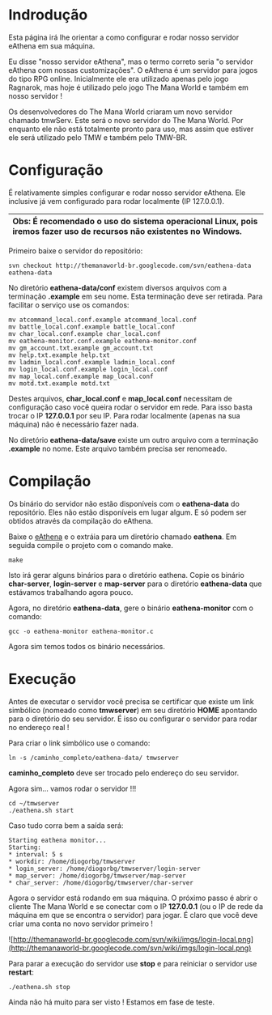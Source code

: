 # Indrodução #

Esta página irá lhe orientar a como configurar e rodar nosso servidor eAthena em sua máquina.

Eu disse "nosso servidor eAthena", mas o termo correto seria "o servidor eAthena com nossas customizações". O eAthena é um servidor para jogos do tipo RPG online. Inicialmente ele era utilizado apenas pelo jogo Ragnarok, mas hoje é utilizado pelo jogo The Mana World e também em nosso servidor !

Os desenvolvedores do The Mana World criaram um novo servidor chamado tmwServ. Este será o novo servidor do The Mana World. Por enquanto ele não está totalmente pronto para uso, mas assim que estiver ele será utilizado pelo TMW e também pelo TMW-BR.

# Configuração #

É relativamente simples configurar e rodar nosso servidor eAthena. Ele inclusive já vem configurado para rodar localmente (IP 127.0.0.1).

| **Obs:** É recomendado o uso do sistema operacional **Linux**, pois iremos fazer uso de recursos não existentes no Windows. |
|:----------------------------------------------------------------------------------------------------------------------------|

Primeiro baixe o servidor do repositório:

```
svn checkout http://themanaworld-br.googlecode.com/svn/eathena-data eathena-data
```

No diretório **eathena-data/conf** existem diversos arquivos com a terminação **.example** em seu nome. Esta terminação deve ser retirada. Para facilitar o serviço use os comandos:

```
mv atcommand_local.conf.example atcommand_local.conf
mv battle_local.conf.example battle_local.conf
mv char_local.conf.example char_local.conf
mv eathena-monitor.conf.example eathena-monitor.conf
mv gm_account.txt.example gm_account.txt
mv help.txt.example help.txt
mv ladmin_local.conf.example ladmin_local.conf
mv login_local.conf.example login_local.conf
mv map_local.conf.example map_local.conf
mv motd.txt.example motd.txt
```

Destes arquivos, **char\_local.conf** e **map\_local.conf** necessitam de configuração caso você queira rodar o servidor em rede. Para isso basta trocar o IP **127.0.0.1** por seu IP. Para rodar localmente (apenas na sua máquina) não é necessário fazer nada.

No diretório **eathena-data/save** existe um outro arquivo com a terminação **.example** no nome. Este arquivo também precisa ser renomeado.

# Compilação #

Os binário do servidor não estão disponíveis com o **eathena-data** do repositório. Eles não estão disponíveis em lugar algum. E só podem ser obtidos através da compilação do eAthena.

Baixe o [eAthena](http://themanaworld-br.googlecode.com/svn/eathena/eathena.zip) e o extráia para um diretório chamado **eathena**. Em seguida compile o projeto com o comando make.

```
make
```

Isto irá gerar alguns binários para o diretório eathena. Copie os binário **char-server**, **login-server** e **map-server** para o diretório **eathena-data** que estávamos trabalhando agora pouco.

Agora, no diretório **eathena-data**, gere o binário **eathena-monitor** com o comando:

```
gcc -o eathena-monitor eathena-monitor.c
```

Agora sim temos todos os binário necessários.

# Execução #

Antes de executar o servidor você precisa se certificar que existe um link simbólico (nomeado como **tmwserver**) em seu diretório **HOME** apontando para o diretório do seu servidor. É isso ou configurar o servidor para rodar no endereço real !

Para criar o link simbólico use o comando:

```
ln -s /caminho_completo/eathena-data/ tmwserver
```

**caminho\_completo** deve ser trocado pelo endereço do seu servidor.

Agora sim... vamos rodar o servidor !!!

```
cd ~/tmwserver
./eathena.sh start
```

Caso tudo corra bem a saída será:

```
Starting eathena monitor...
Starting:
* interval: 5 s
* workdir: /home/diogorbg/tmwserver
* login_server: /home/diogorbg/tmwserver/login-server
* map_server: /home/diogorbg/tmwserver/map-server
* char_server: /home/diogorbg/tmwserver/char-server
```

Agora o servidor está rodando em sua máquina. O próximo passo é abrir o cliente The Mana World e se conectar com o IP **127.0.0.1** (ou o IP de rede da máquina em que se encontra o servidor) para jogar. É claro que você deve criar uma conta no novo servidor primeiro !

![http://themanaworld-br.googlecode.com/svn/wiki/imgs/login-local.png](http://themanaworld-br.googlecode.com/svn/wiki/imgs/login-local.png)

Para parar a execução do servidor use **stop** e para reiniciar o servidor use **restart**:

```
./eathena.sh stop
```

Ainda não há muito para ser visto ! Estamos em fase de teste.